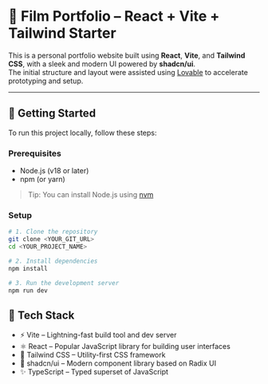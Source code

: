 # 🌸 Film Portfolio – React + Vite + Tailwind Starter

This is a personal portfolio website built using **React**, **Vite**, and **Tailwind CSS**, with a sleek and modern UI powered by **shadcn/ui**.  
The initial structure and layout were assisted using [Lovable](https://lovable.dev/) to accelerate prototyping and setup.

---

## 🔧 Getting Started

To run this project locally, follow these steps:

### Prerequisites

- Node.js (v18 or later)
- npm (or yarn)

> Tip: You can install Node.js using [nvm](https://github.com/nvm-sh/nvm#installing-and-updating)

### Setup

```bash
# 1. Clone the repository
git clone <YOUR_GIT_URL>
cd <YOUR_PROJECT_NAME>

# 2. Install dependencies
npm install

# 3. Run the development server
npm run dev
```
## 🧰 Tech Stack
- ⚡ Vite – Lightning-fast build tool and dev server
- ⚛️ React – Popular JavaScript library for building user interfaces
- 🎨 Tailwind CSS – Utility-first CSS framework
- 🧩 shadcn/ui – Modern component library based on Radix UI
- ✨ TypeScript – Typed superset of JavaScript
